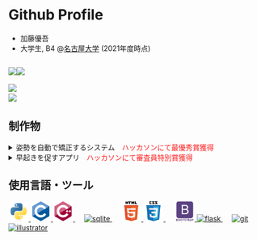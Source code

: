 <style>
  p{margin-bottom:1em}
  .set{margin-bottom:2em} 
</style>

# Github Profile
<div class="set">
  <ul>
    <li>加藤優吾</li>
    <li>大学生, B4 @<a href="https://www.nagoya-u.ac.jp/">名古屋大学</a> (2021年度時点)</li>
  </ul>
</div

<div> 
  <a href="https://github.com/kato1999/">
    <img align="left" src="https://komarev.com/ghpvc/?username=kato1999">
  </a>
  <a href="http://twitter.com/kato1999_plu">
    <img height="20" src="https://img.shields.io/twitter/follow/kato1999_plu?label=Twitter&logo=twitter&style=flat" />
  </a>
</div>


![](https://github-readme-stats.vercel.app/api?username=kato1999&show_icons=true&theme=vue&count_private=true)  
![](https://github-readme-stats.vercel.app/api/top-langs/?username=kato1999&theme=vue)


<div class="set">
  <h2>制作物</h2>
  <details>
      <summary>姿勢を自動で矯正するシステム　<span style="color:#FF1B1C">ハッカソンにて最優秀賞獲得</span></summary>
      <ul>
      <li>概要</li>
      <p>
        KONICA MINOLTA Hackathon 2020 においてチーｰムで制作したプロダクトです。
        「ESP32を使用したwith / after コロナの時代に役立つサービス」というテーマに対して人工筋肉を利用した姿勢矯正機「不思議プス」を開発しました。
      </p>
      <li>使用技術</li>
      <p>
        (チーム全体の使用技術)：HTML, CSS, Python, C, Bootstrap, Flask, OpenPose<br>
        (自分が使用した技術)：HTML, CSS, Python, Bootstrap, Flask
      </p>
      <li>自分の役割</li>
      <p>
        バックエンドの一部とフロントエンドが私の担当でした。姿勢が良かった悪かったかの履歴をブラウザ上で見られるようにする機能を作成しました。
      </p>
      <li>開発経緯 & システム概要</li>
      <p>
        コロナ禍において在宅ワークを行う人が増加し、周囲の目がなくなるため、姿勢が悪いまま仕事をする人がいると考えました。
        これを改善するために人工筋肉を利用した姿勢矯正機です。<br>
        このシステムではまずPCに付属しているカメラとOpenPoseを利用して姿勢を検知します。
        そして背中が丸くなっている状態、即ち姿勢が悪い状態が一定時間続く場合にESP32により空気弁を操作して人工筋肉を動かし、姿勢の矯正を行います。
        さらにデータベースに良し悪しの履歴を保存しそれをブラウザで見られるようにしました。<br>
      </p>
      <li>成果</li>
      <p>
        KONICA MINOLTA Hackathon 2020 で最優秀賞を取ることができました。姿勢が悪くなる問題に対して、
        警告等で終わらせるのではなく、それを自動的に矯正する仕組みやデザインであることが特に評価されました。
        さらに短い開発期間の中で作り上げるため、プロダクトの目的に合わせて必要な機能とそうでない機能を取捨選択する、要件定義にあたる作業の大切さも学びました。<br>
      </p>
      <li>コード</li>
      <p>
        コードは<a href="https://github.com/kato1999/chair_app">Github</a>においてあります。<br>
        ※自分が担当した範囲のコードのみ。READMEは今後作成予定
      </p>
  </ul>
  </details>

  <details>
      <summary>早起きを促すアプリ　<span style="color:#FF1B1C">ハッカソンにて審査員特別賞獲得</span></summary>
      <ul>
      <li>概要</li>
      <p>
        KONICA MINOLTA Hackathon 2020 においてチーｰムで制作したプロダクトです。
        「ESP32を使用したwith / after コロナの時代に役立つサービス」というテーマに対して人工筋肉を利用した姿勢矯正機「不思議プス」を開発しました。
      </p>
      <li>使用技術</li>
      <p>
        (チーム全体の使用技術)：HTML, CSS, Python, C, Bootstrap, Flask, OpenPose<br>
        (自分が使用した技術)：HTML, CSS, Python, Bootstrap, Flask
      </p>
      <li>自分の役割</li>
      <p>
        バックエンドの一部とフロントエンドが私の担当でした。姿勢が良かった悪かったかの履歴をブラウザ上で見られるようにする機能を作成しました。
      </p>
      <li>開発経緯 & システム概要</li>
      <p>
        コロナ禍において在宅ワークを行う人が増加し、周囲の目がなくなるため、姿勢が悪いまま仕事をする人がいると考えました。
        これを改善するために人工筋肉を利用した姿勢矯正機です。<br>
        このシステムではまずPCに付属しているカメラとOpenPoseを利用して姿勢を検知します。
        そして背中が丸くなっている状態、即ち姿勢が悪い状態が一定時間続く場合にESP32により空気弁を操作して人工筋肉を動かし、姿勢の矯正を行います。
        さらにデータベースに良し悪しの履歴を保存しそれをブラウザで見られるようにしました。<br>
      </p>
      <li>成果</li>
      <p>
        KONICA MINOLTA Hackathon 2020 で最優秀賞を取ることができました。姿勢が悪くなる問題に対して、
        警告等で終わらせるのではなく、それを自動的に矯正する仕組みやデザインであることが特に評価されました。
        さらに短い開発期間の中で作り上げるため、プロダクトの目的に合わせて必要な機能とそうでない機能を取捨選択する、要件定義にあたる作業の大切さも学びました。<br>
      </p>
      <li>コード</li>
      <p>
        コードは<a href="https://github.com/kato1999/chair_app">Github</a>においてあります。<br>
        ※自分が担当した範囲のコードのみ。READMEは今後作成予定
      </p>
</div>


<div class="set">
  <h2>使用言語・ツール</h2>
  <p align="left">
    <a href="https://www.python.org" target="_blank"> 
      <img src="https://raw.githubusercontent.com/devicons/devicon/master/icons/python/python-original.svg" alt="python" width="40" height="40"/> 
    </a> 
    <a href="https://www.cprogramming.com/" target="_blank"> 
      <img src="https://raw.githubusercontent.com/devicons/devicon/master/icons/c/c-original.svg" alt="c" width="40" height="40"/> 
    </a> 
    <a href="https://www.w3schools.com/cpp/" target="_blank"> 
      <img src="https://raw.githubusercontent.com/devicons/devicon/master/icons/cplusplus/cplusplus-original.svg" alt="cplusplus" width="40" height="40"/> 
    </a>　
    <a href="https://www.sqlite.org/" target="_blank"> 
      <img src="https://www.vectorlogo.zone/logos/sqlite/sqlite-icon.svg" alt="sqlite" width="40" height="40"/> 
    </a> 　
    <a href="https://www.w3.org/html/" target="_blank"> 
      <img src="https://raw.githubusercontent.com/devicons/devicon/master/icons/html5/html5-original-wordmark.svg" alt="html5" width="40" height="40"/> 
    </a>
    <a href="https://www.w3schools.com/css/" target="_blank"> 
      <img src="https://raw.githubusercontent.com/devicons/devicon/master/icons/css3/css3-original-wordmark.svg" alt="css3" width="40" height="40"/> 
    </a>　
    <a href="https://getbootstrap.com" target="_blank"> 
      <img src="https://raw.githubusercontent.com/devicons/devicon/master/icons/bootstrap/bootstrap-plain-wordmark.svg" alt="bootstrap" width="40" height="40"/> 
    </a> 
    <a href="https://flask.palletsprojects.com/" target="_blank"> 
      <img src="https://www.vectorlogo.zone/logos/pocoo_flask/pocoo_flask-icon.svg" alt="flask" width="40" height="40"/> 
    </a> 　
    <a href="https://git-scm.com/" target="_blank"> 
      <img src="https://www.vectorlogo.zone/logos/git-scm/git-scm-icon.svg" alt="git" width="40" height="40"/> 
    </a> 
    <a href="https://www.adobe.com/in/products/illustrator.html" target="_blank"> 
      <img src="https://www.vectorlogo.zone/logos/adobe_illustrator/adobe_illustrator-icon.svg" alt="illustrator" width="40" height="40"/> 
    </a> 
  </p>
</div>

